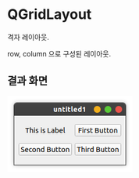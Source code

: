 # QGridLayout

격자 레이아웃.

row, column 으로 구성된 레이아웃.

## 결과 화면

![gridlayout-sample](/gridlayout_sample/img/gridlayout.png)